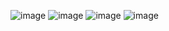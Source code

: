 ![image](https://user-images.githubusercontent.com/29517680/151097776-d101694f-3d80-484e-a8a5-9f3c0eaaea7a.png)
![image](https://user-images.githubusercontent.com/29517680/151098450-0b8f352d-3b7c-446f-8d0f-b146199576ec.png)
![image](https://user-images.githubusercontent.com/29517680/151098760-a3c1b759-4766-4f42-8702-9c59c327c415.png)
![image](https://user-images.githubusercontent.com/29517680/151098938-670add04-eb89-4439-b151-55e744dbf5fa.png)

